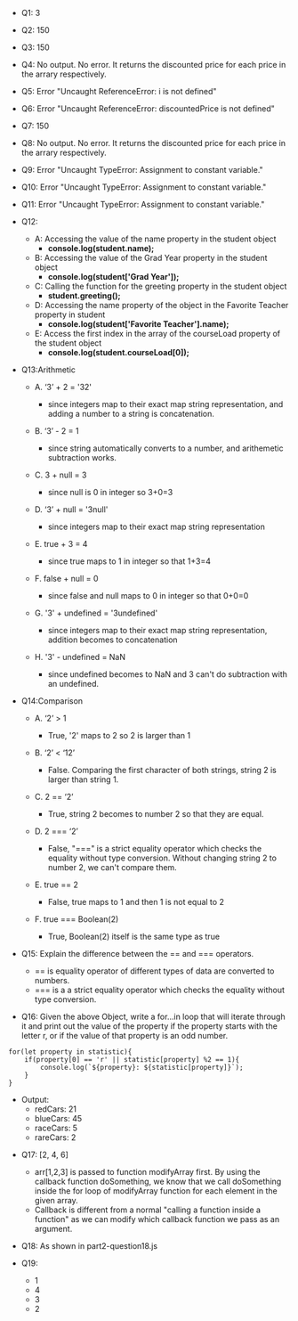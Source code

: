 * Q1: 3
* Q2: 150
* Q3: 150
* Q4: No output. No error. It returns the discounted price for each price in the arrary respectively. 
* Q5: Error "Uncaught ReferenceError: i is not defined"
* Q6: Error "Uncaught ReferenceError: discountedPrice is not defined"
* Q7: 150
* Q8: No output. No error. It returns the discounted price for each price in the arrary respectively. 
* Q9: Error "Uncaught TypeError: Assignment to constant variable."
* Q10: Error "Uncaught TypeError: Assignment to constant variable."
* Q11: Error "Uncaught TypeError: Assignment to constant variable."
* Q12: 
  - A: Accessing the value of the name property in the student object
    - **console.log(student.name);**
  - B: Accessing the value of the Grad Year property in the student object
    - **console.log(student['Grad Year']);**
  - C: Calling the function for the greeting property in the student object
    - **student.greeting();**
  - D: Accessing the name property of the object in the Favorite Teacher property in student
    - **console.log(student['Favorite Teacher'].name);**
  - E: Access the first index in the array of the courseLoad property of the student object
    - **console.log(student.courseLoad[0]);**

* Q13:Arithmetic
  - A. ‘3’ + 2 = '32'
    - since integers map to their exact map string representation, 
  and adding a number to a string is concatenation.

  - B. ‘3’ - 2 = 1
    - since string automatically converts to a number, and arithemetic subtraction works.

  - C. 3 + null = 3
    - since null is 0 in integer so 3+0=3

  - D. ‘3’ + null = '3null'
      - since integers map to their exact map string representation

  - E. true + 3 = 4
    - since true maps to 1 in integer so that 1+3=4

  - F. false + null = 0
    - since false and null maps to 0 in integer so that 0+0=0

  - G. '3' + undefined = '3undefined'
    - since integers map to their exact map string representation, addition becomes to concatenation

  - H. '3' - undefined = NaN
    - since undefined becomes to NaN and 3 can't do subtraction with an undefined.


* Q14:Comparison
  - A. ‘2’ > 1
    - True, '2' maps to 2 so 2 is larger than 1

  - B. ‘2’ < ‘12’
    - False. Comparing the first character of both strings, string 2 is larger than string 1.

  - C. 2 == ‘2’
    - True, string 2 becomes to number 2 so that they are equal.

  - D. 2 === ‘2’
    - False, "===" is a strict equality operator which checks the equality without type conversion.
      Without changing string 2 to number 2, we can't compare them.

  - E. true == 2
    - False, true maps to 1 and then 1 is not equal to 2

  - F. true === Boolean(2)
    - True, Boolean(2) itself is the same type as true 

* Q15: Explain the difference between the == and === operators.
  - == is equality operator of different types of data are converted to numbers.
  - === is a a strict equality operator which checks the equality without type conversion.

* Q16: Given the above Object, write a for...in loop that will iterate through it and print out the value of the property if the property starts with the letter r, or if the value of that property is an odd number.
```
for(let property in statistic){
    if(property[0] == 'r' || statistic[property] %2 == 1){
        console.log(`${property}: ${statistic[property]}`);
    }
}
```
  - Output:
    - redCars: 21
    - blueCars: 45
    - raceCars: 5
    - rareCars: 2

* Q17: [2, 4, 6]
  - arr[1,2,3] is passed to function modifyArray first. By using the callback function doSomething, we know that we call doSomething inside the for loop of modifyArray function for each element in the given array.
  - Callback is different from a normal "calling a function inside a function" as we can modify which callback function we pass as an argument.

* Q18: As shown in part2-question18.js

* Q19: 
  - 1
  - 4
  - 3
  - 2
 
